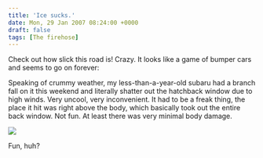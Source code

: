 ```yaml
---
title: 'Ice sucks.'
date: Mon, 29 Jan 2007 08:24:00 +0000
draft: false
tags: [The firehose]
---
```


Check out how slick this road is! Crazy. It looks like a game of bumper cars and seems to go on forever:  
  
  
  
  
Speaking of crummy weather, my less-than-a-year-old subaru had a branch fall on it this weekend and literally shatter out the hatchback window due to high winds. Very uncool, very inconvenient. It had to be a freak thing, the place it hit was right above the body, which basically took out the entire back window. Not fun. At least there was very minimal body damage.  
  
![](http://www.buraglio.com/nick/gallery2/d/4028-1/IMG_2546.JPG)  
  
Fun, huh?